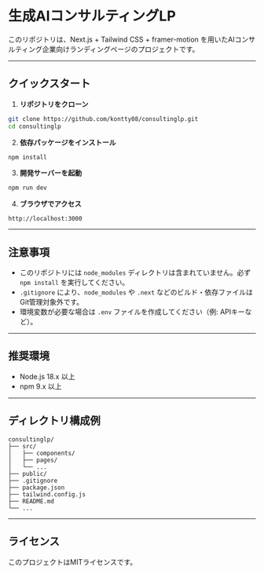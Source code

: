 # 生成AIコンサルティングLP

このリポジトリは、Next.js + Tailwind CSS + framer-motion を用いたAIコンサルティング企業向けランディングページのプロジェクトです。

---

## クイックスタート

1. **リポジトリをクローン**

```sh
git clone https://github.com/kontty08/consultinglp.git
cd consultinglp
```

2. **依存パッケージをインストール**

```sh
npm install
```

3. **開発サーバーを起動**

```sh
npm run dev
```

4. **ブラウザでアクセス**

```
http://localhost:3000
```

---

## 注意事項

- このリポジトリには `node_modules` ディレクトリは含まれていません。必ず `npm install` を実行してください。
- `.gitignore` により、`node_modules` や `.next` などのビルド・依存ファイルはGit管理対象外です。
- 環境変数が必要な場合は `.env` ファイルを作成してください（例: APIキーなど）。

---

## 推奨環境
- Node.js 18.x 以上
- npm 9.x 以上

---

## ディレクトリ構成例

```
consultinglp/
├── src/
│   ├── components/
│   ├── pages/
│   └── ...
├── public/
├── .gitignore
├── package.json
├── tailwind.config.js
├── README.md
└── ...
```

---

## ライセンス

このプロジェクトはMITライセンスです。 